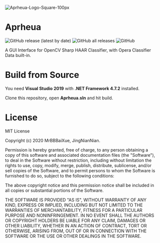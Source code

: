 ![Aprheua-Logo-Square-100px](https://user-images.githubusercontent.com/17956756/148714728-e693ac79-8c6d-4aeb-96a9-da0ab45d3b6b.png)

# Aprheua
![GitHub release (latest by date)](https://img.shields.io/github/v/release/MrBBBaiXue/Aprheua)
![GitHub all releases](https://img.shields.io/github/downloads/MrBBBaiXue/Aprheua/total)
![GitHub](https://img.shields.io/github/license/MrBBBaiXue/Aprheua)

A GUI Interface for OpenCV Sharp HAAR Classifier, with Opera Classifier Data built-in.

# Build from Source

You need **Visual Studio 2019** with **.NET Framework 4.7.2** installed.

Clone this repository, open **Aprheua.sln** and hit build.

# License

MIT License

Copyright (c) 2020 MrBBBaiXue, JingNianNian.


Permission is hereby granted, free of charge, to any person obtaining a copy
of this software and associated documentation files (the "Software"), to deal
in the Software without restriction, including without limitation the rights
to use, copy, modify, merge, publish, distribute, sublicense, and/or sell
copies of the Software, and to permit persons to whom the Software is
furnished to do so, subject to the following conditions:

The above copyright notice and this permission notice shall be included in all
copies or substantial portions of the Software.

THE SOFTWARE IS PROVIDED "AS IS", WITHOUT WARRANTY OF ANY KIND, EXPRESS OR
IMPLIED, INCLUDING BUT NOT LIMITED TO THE WARRANTIES OF MERCHANTABILITY,
FITNESS FOR A PARTICULAR PURPOSE AND NONINFRINGEMENT. IN NO EVENT SHALL THE
AUTHORS OR COPYRIGHT HOLDERS BE LIABLE FOR ANY CLAIM, DAMAGES OR OTHER
LIABILITY, WHETHER IN AN ACTION OF CONTRACT, TORT OR OTHERWISE, ARISING FROM,
OUT OF OR IN CONNECTION WITH THE SOFTWARE OR THE USE OR OTHER DEALINGS IN THE
SOFTWARE.
